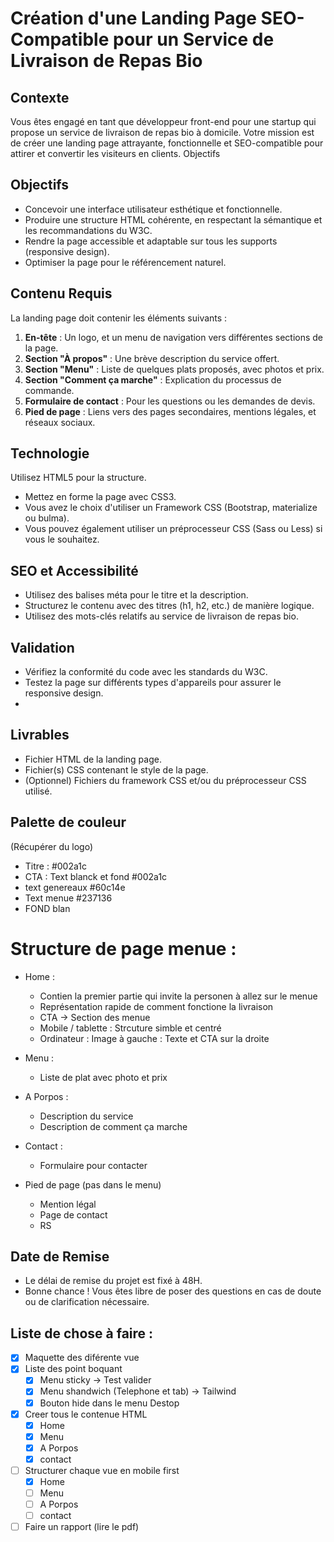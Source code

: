 # Création d'une Landing Page SEO-Compatible pour un Service de Livraison de Repas Bio

## Contexte
Vous êtes engagé en tant que développeur front-end pour une startup qui propose un service de livraison de repas bio à domicile.
Votre mission est de créer une landing page attrayante, fonctionnelle et SEO-compatible pour attirer et convertir les visiteurs en clients.
Objectifs

## Objectifs

- Concevoir une interface utilisateur esthétique et fonctionnelle.
- Produire une structure HTML cohérente, en respectant la sémantique et les recommandations du W3C.
- Rendre la page accessible et adaptable sur tous les supports (responsive design).
- Optimiser la page pour le référencement naturel.

## Contenu Requis
La landing page doit contenir les éléments suivants :
1. **En-tête** : Un logo, et un menu de navigation vers différentes sections de la page.
2. **Section "À propos"** : Une brève description du service offert.
3. **Section "Menu"** : Liste de quelques plats proposés, avec photos et prix.
4. **Section "Comment ça marche"** : Explication du processus de commande.
5. **Formulaire de contact** : Pour les questions ou les demandes de devis.
6. **Pied de page** : Liens vers des pages secondaires, mentions légales, et réseaux sociaux.

## Technologie

Utilisez HTML5 pour la structure.
 
- Mettez en forme la page avec CSS3.
- Vous avez le choix d'utiliser un Framework CSS (Bootstrap, materialize ou bulma).
- Vous pouvez également utiliser un préprocesseur CSS (Sass ou Less) si vous le souhaitez.

## SEO et Accessibilité
- Utilisez des balises méta pour le titre et la description.
- Structurez le contenu avec des titres (h1, h2, etc.) de manière logique.
- Utilisez des mots-clés relatifs au service de livraison de repas bio.
  
## Validation
- Vérifiez la conformité du code avec les standards du W3C.
- Testez la page sur différents types d'appareils pour assurer le responsive design.
- 
## Livrables
- Fichier HTML de la landing page.
- Fichier(s) CSS contenant le style de la page.
- (Optionnel) Fichiers du framework CSS et/ou du préprocesseur CSS utilisé.

## Palette de couleur 
(Récupérer du logo)
- Titre  : #002a1c
- CTA : Text blanck et fond #002a1c
- text genereaux #60c14e
- Text menue #237136
- FOND blan

# Structure de page menue  : 
- Home : 
  - Contien la premier partie qui invite la personen à allez sur le menue 
  - Représentation rapide de comment fonctione la livraison 
  - CTA -> Section des menue 
  - Mobile / tablette  : Strcuture simble et centré 
  - Ordinateur : Image à gauche :  Texte et CTA sur la droite 

- Menu : 
  - Liste de plat avec photo et prix 

- A Porpos :
  - Description du service 
  - Description de comment ça marche 

- Contact : 
  - Formulaire pour contacter 

- Pied de page (pas dans le menu)
  - Mention légal 
  - Page de contact
  - RS

## Date de Remise
- Le délai de remise du projet est fixé à 48H.
- Bonne chance ! Vous êtes libre de poser des questions en cas de doute ou de clarification nécessaire.

## Liste de chose à faire : 
- [x] Maquette  des diférente vue
- [x] Liste des point boquant 
  - [x] Menu sticky -> Test valider 
  - [x] Menu shandwich (Telephone et tab) -> Tailwind
  - [x] Bouton hide dans le menu Destop
- [x] Creer tous le contenue HTML
  - [x] Home
  - [x] Menu
  - [x] A Porpos
  - [x] contact
- [ ] Structurer chaque vue en mobile first 
  - [x] Home
  - [ ] Menu 
  - [ ] A Porpos 
  - [ ] contact 
- [ ] Faire un rapport (lire le pdf)